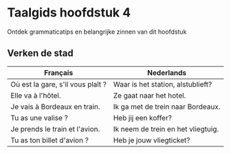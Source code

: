 # Taalgids hoofdstuk 4

Ontdek grammaticatips en belangrijke zinnen van dit hoofdstuk

## Verken de stad

| Français                          | Nederlands                         |
| --------------------------------- | ---------------------------------- |
| Où est la gare, s'il vous plaît ? | Waar is het station, alstublieft?  |
| Elle va à l'hôtel.                | Ze gaat naar het hotel.            |
| Je vais à Bordeaux en train.      | Ik ga met de trein naar Bordeaux.  |
| Tu as une valise ?                | Heb jij een koffer?                |
| Je prends le train et l'avion.    | Ik neem de trein en het vliegtuig. |
| Tu as ton billet d'avion ?        | Heb je jouw vliegticket?           |


